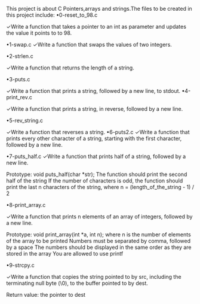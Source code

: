 This project is about C Pointers,arrays and strings.The files to be created in this project include:
•0-reset_to_98.c

✓Write a function that takes a pointer to an int as parameter and updates the value it points to to 98.

•1-swap.c
✓Write a function that swaps the values of two integers.

•2-strlen.c

✓Write a function that returns the length of a string.

•3-puts.c

✓Write a function that prints a string, followed by a new line, to stdout.
•4-print_rev.c

✓Write a function that prints a string, in reverse, followed by a new line.

•5-rev_string.c

✓Write a function that reverses a string.
•6-puts2.c
✓Write a function that prints every other character of a string, starting with the first character, followed by a new line.

•7-puts_half.c
✓Write a function that prints half of a string, followed by a new line.

Prototype: void puts_half(char *str);
The function should print the second half of the string
If the number of characters is odd, the function should print the last n characters of the string, where n = (length_of_the_string - 1) / 2

•8-print_array.c

✓Write a function that prints n elements of an array of integers, followed by a new line.

Prototype: void print_array(int *a, int n);
where n is the number of elements of the array to be printed
Numbers must be separated by comma, followed by a space
The numbers should be displayed in the same order as they are stored in the array
You are allowed to use printf

•9-strcpy.c

✓Write a function that copies the string pointed to by src, including the terminating null byte (\0), to the buffer pointed to by dest.

Return value: the pointer to dest
